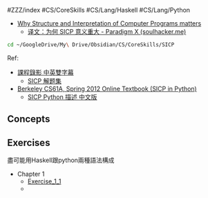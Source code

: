 #ZZZ/index #CS/CoreSkills #CS/Lang/Haskell #CS/Lang/Python 

* [Why Structure and Interpretation of Computer Programs matters](https://people.eecs.berkeley.edu/~bh/sicp.html)
    * [译文：为何 SICP 意义重大 - Paradigm X (soulhacker.me)](https://soulhacker.me/posts/why-sicp-matters/)

``` zsh
cd ~/GoogleDrive/My\ Drive/Obsidian/CS/CoreSkills/SICP
```

Ref: 
* [課程錄影 中英雙字幕](https://youtube.com/playlist?list=PLkEwH_Z2WOlppy8oUfrGwFVlOuKyo3RO_)
    * [SICP 解题集](https://sicp.readthedocs.io/en/latest/)
* [Berkeley CS61A, Spring 2012 Online Textbook (SICP in Python)](https://inst.eecs.berkeley.edu//~cs61a/sp12/book/)
    * [SICP Python 描述 中文版](https://wizardforcel.gitbooks.io/sicp-py/content/)

## Concepts

## Exercises

盡可能用Haskell跟python兩種語法構成

* Chapter 1
    * [Exercise_1_1](exercise/Exercise_1_1.md) 
    * 